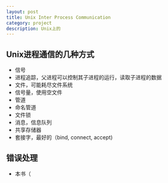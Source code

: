 ```yaml
---
layout: post
title: Unix Inter Process Communication
category: project
description: Unix上的
---
```

## Unix进程通信的几种方式
* 信号
* 进程追踪，父进程可以控制其子进程的运行，读取子进程的数据
* 文件，可能耗尽文件系统
* 信号量，使用空文件
* 管道
* 命名管道
* 文件锁
* 消息，信息队列
* 共享存储器
* 套接字，最好的（bind, connect, accept)

## 错误处理
* 本书（